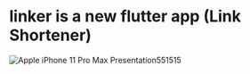 # linker is a new flutter app (Link Shortener)
![Apple iPhone 11 Pro Max Presentation551515](https://user-images.githubusercontent.com/112031810/187572469-211b5e65-9043-47c8-a6a3-91da859e1069.png)
